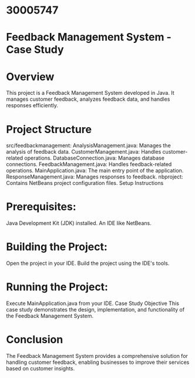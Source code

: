 # 30005747

# Feedback Management System - Case Study
# Overview
This project is a Feedback Management System developed in Java. It manages customer feedback, analyzes feedback data, and handles responses efficiently.

# Project Structure
src/feedbackmanagement:
AnalysisManagement.java: Manages the analysis of feedback data.
CustomerManagement.java: Handles customer-related operations.
DatabaseConnection.java: Manages database connections.
FeedbackManagement.java: Handles feedback-related operations.
MainApplication.java: The main entry point of the application.
ResponseManagement.java: Manages responses to feedback.
nbproject: Contains NetBeans project configuration files.
Setup Instructions
# Prerequisites:

Java Development Kit (JDK) installed.
An IDE like NetBeans.
# Building the Project:

Open the project in your IDE.
Build the project using the IDE's tools.
# Running the Project:

Execute MainApplication.java from your IDE.
Case Study Objective
This case study demonstrates the design, implementation, and functionality of the Feedback Management System.

# Conclusion
The Feedback Management System provides a comprehensive solution for handling customer feedback, enabling businesses to improve their services based on customer insights.
